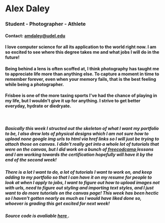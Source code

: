 <html>
 <head>
  <h1 style = "color:grey font-size:40px">
   <h1 id = "topPageTitle" >Alex Daley</h1>
   <h3 id = "threeBulletsHeader">
     <il id = "threeBulletsList">
       <p id = "threeBulletsText">
         Student - Photographer - Athlete
       </p>
     </ul>
   </h3>
  <h4 id = "contact email">
   <p>Contact: <a href = "mailto: amdaley@udel.edu"> amdaley@udel.edu </a> </p>
   </h4> 
 </head>
 <body>
  <h4 id = "csMajorPicBlurb">
   <p> I love computer science for all its application to the world right now. I am so excited to see where this degree takes me and what jobs I will do in the future!</p>
  </h4>
  <h4 id = "photographyPicBlurb">
   <p>Being behind a lens is often scoffed at, I think photography has taught me to appreciate life more than anything else. To capture a moment in time to remember forever, even when your memory fails, that is the best feeling while being a photographer.</p>
  </h4>
  <h4 id = "frisbeePicBlurb">
    <p>Frisbee is one of the more taxing sports I've had the chance of playing in my life, but I wouldn't give it up for anything. I strive to get better everyday, hydrate or diedryate.</p>
  </h4>
  <br>
  
 
  
  
  
  
   <div>
    <h5 id = "changeLog">
     <p>Basically this week I structed out the skeleton of what I want my portfolio to be, I also drew lots of physical designs which I am not sure how to upload none google img urls to html via href links so I will just be trying to attach those on canvas. I didn't really get into a whole lot of tutorials that were on the canvas, but I did work on a bunch of <a href = "https://www.freecodecamp.org/learn/responsive-web-design/" target = "_blank"> freecodcamp </a> lessons and I am working towards the certification hopefully will have it by the end of the second week!</p>
     </h5>
    <h5 id = "toDo">
     <p> There is a lot I want to do, a lot of tutorials I want to work on, and keep adding to my portfolio so that I can have it on my resume for people to look at when I apply to jobs, I want to figure out how to upload images not with urls, need to figure out styling and importing text styles, and I just want to do more tutorials on the canvas page! This week has been hectic so I haven't gotten nearly as much as I would have liked done so, whoever is grading this get excited for next week!</P>
    </h5>
   </div>
   <h5 id = "link2SourceCode">
     Source code is avaliable <a href = "https://github.com/ad-creations/ad-creations.github.io" target = "_blank" > here </a>.
   </h5>
 </body>
</html>












